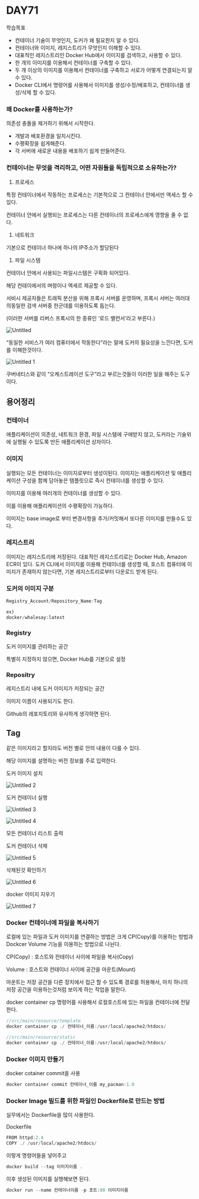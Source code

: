# DAY71

학습목표

- 컨테이너 기술이 무엇인지, 도커가 왜 필요한지 알 수 있다.
- 컨테이너와 이미지, 레지스트리가 무엇인지 이해할 수 있다.
- 대표적인 레지스트리인 Docker Hub에서 이미지를 검색하고, 사용할 수 있다.
- 한 개의 이미지를 이용해서 컨테이너를 구축할 수 있다.
- 두 개 이상의 이미지를 이용해서 컨테이너를 구축하고 서로가 어떻게 연결되는지 알 수 있다.
- Docker CLI에서 명령어를 사용해서 이미지를 생성/수정/배포하고, 컨테이너를 생성/삭제 할 수 있다.

### 왜 Docker를 사용하는가?

의존성 충돌을 제거하기 위해서 시작한다.

- 개발과 배포환경을 일치시킨다.
- 수평확장을 쉽게해준다.
- 각 서버에 새로운 내용을 배포하기 쉽게 만들어준다.

### 컨테이너는 무엇을 격리하고, 어떤 자원들을 독립적으로 소유하는가?

1. 프로세스

특정 컨테이너에서 작동하는 프로세스는 기본적으로 그 컨테이너 안에서만 액세스 할 수 있다.

컨테이너 안에서 실행되는 프로세스는 다른 컨테이너의 프로세스에게 영향을 줄 수 없다.

1. 네트워크

기본으로 컨테이너 하나에 하나의 IP주소가 할당된다

1. 파일 시스템

컨테이너 안에서 사용되는 파일시스템은 구획화 되어있다.

해당 컨테이에서의 며령이나 액세르 제공할 수 있다.

서비시 제공자들은 트래픽 분산을 위해 프록시 서버를 운영하며, 프록시 서버는 여러대의동일한 검색 서버중 한군데를 이용하도록 돕는다.

(이러한 서버를 리버스 프록시의 한 종류인 ‘로드 밸런서’라고 부른다.)

![Untitled](https://user-images.githubusercontent.com/70310271/182889569-00ba10e4-56c8-40cc-b281-c000c3c832c5.png)

“동일한 서비스가 여러 컴퓨터에서 작동한다”라는 말에 도커의 필요성을 느낀다면, 도커를 이해한것이다.

![Untitled 1](https://user-images.githubusercontent.com/70310271/182889587-604a91ef-4772-4515-b5c2-3224ea8330d3.png)

쿠버네티스와 같이 “오케스트레이션 도구”라고 부르는것들이 이러한 일을 해주는 도구이다.

## 용어정리

### 컨테이너

애플리케이션이 의존성, 네트워크 환경, 파일 시스템에 구애받지 않고, 도커라는 기술위에 실행될 수 있도록 만든 애플리케이션 상자이다.

### 이미지

실행되는 모든 컨테이너는 이미지로부터 생성이된다. 이미지는 애플리케이션 및 애플리케이션 구성을 함께 담아놓은 템플릿으로 즉시 컨테이너를 생성할 수 있다.

이미지를 이용해 여러개의 컨테이너를 생성할 수 있다.

이를 이용해 애플리케이션의 수평확장이 가능하다.

이미지는 base image로 부터 변경사항을 추가/커밋해서 또다른 이미지를 만들수도 있다.

### 레지스트리

이미지는 레지스트리에 저장된다. 대표적인 레지스트리로는 Docker Hub, Amazon ECR이 있다. 도커 CLI에서 이미지를 이용해 컨테이너를 생성할 때, 호스트 컴퓨터에 이미지가 존재하지 않는다면, 기본 레지스트리로부터 다운로드 받게 된다.

### 도커의 이미지 구분

```java
Registry_Account/Repository_Name:Tag

ex)
docker/whalesay:latest
```

### Registry

도커 이미지를 관리하는 공간

특별히 지정하지 않으면, Docker Hub를 기본으로 설정

### Repositry

레지스트리 내에 도커 이미지가 저장되는 공간

이미지 이름이 사용되기도 한다.

Github의 레포지토리와 유사하게 생각하면 된다.

## Tag

같은 이미지라고 할지라도 버전 별로 안의 내용이 다를 수 있다.

해당 이미지를 설명하는 버전 정보를 주로 입력한다.

도커 이미지 설치

![Untitled 2](https://user-images.githubusercontent.com/70310271/182889617-bf765a0e-e4e4-4307-b546-987dd4433b91.png)

도커 컨테이너 실행

![Untitled 3](https://user-images.githubusercontent.com/70310271/182889629-dd8236f8-e993-407b-8734-2c6c4e464a0b.png)

![Untitled 4](https://user-images.githubusercontent.com/70310271/182889646-6839e5e9-a417-4a6b-a4d2-d8f280e84db6.png)

모든 컨테이너 리스트 출력

도커 컨테이너 삭제

![Untitled 5](https://user-images.githubusercontent.com/70310271/182889662-9dd3be5c-18eb-4079-b097-884ca4326bb0.png)

삭제된것 확인하기

![Untitled 6](https://user-images.githubusercontent.com/70310271/182889679-229adf88-89ab-4fcf-9adc-7be6c3239145.png)

docker 이미지 지우기

![Untitled 7](https://user-images.githubusercontent.com/70310271/182889695-a65894bf-79a9-4404-bc39-c3bc2b8451ea.png)

### Docker 컨테이너에 파일을 복사하기

로컬에 있는 파일과 도커 이미지를 연결하는 방법은 크게 CP(Copy)를 이용하는 방법과 Dockcer Volume 기능을 이용하는 방법으로 나뉜다.

CP(Copy) : 호스트와 컨테이너 사이에 파일을 복사(Copy)

Volume : 호스트와 컨테이너 사이에 공간을 마운트(Mount)

마운트는 저장 공간을 다른 장치에서 접근 할 수 있도록 경로를 허용해서, 마치 하나의 저장 공간을 이용하는것처럼 보이게 하는 작업을 말한다.

docker container cp 명령어를 사용해서 로컬호스트에 있는 파일을 컨테이너에 전달한다.

```java
//src/main/resource/template
docker container cp ./ 컨테이너_이름:/usr/local/apache2/htdocs/

//src/main/resource/static
docker container cp ./ 컨테이너_이름:/usr/local/apache2/htdocs/
```

### Docker 이미지 만들기

docker cotainer commit을 사용

```java
docker container commit 컨테이너_이름 my_pacman:1.0
```

### Docker Image 빌드를 위한 파일인 Dockerfile로 만드는 방법

실무에서는 Dockerfile을 많이 사용한다.

Dockerfile

```java
FROM httpd:2.4
COPY ./ /usr/local/apache2/htdocs/
```

이렇게 명령어들을 넣어주고

```java
docker build --tag 이미지이름 .
```

이후 생성된 이미지를 실행해보면 된다.

```java
docker run --name 컨테이너이름 -p 포트:80 이미지이름
```
